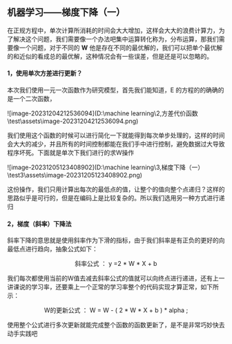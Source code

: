 ## 机器学习——梯度下降（一）

在正规方程中，单次计算所消耗的时间会大大增加，这样会大大的浪费计算力，为了解决这个问题，我们需要像一个办法吧集中运算转化称为，分布运算，那我们需要像一个问题，对于不同的 **W** 他是存在不同的最优解的，我们可以把单个最优解的和近似的看成总的最优解，这种情况会有一些误差，但是还是可以忽略的。

#### 1，使用单次方差进行更新？

本次我们使用一元一次函数作为研究模型，首先我们能知道，E 的方程的的确确的是一个二次函数，

![image-20231204212536094](D:\machine learning\2,方差代价函数\test\assets\image-20231204212536094.png)   

我们使用这个函数的时候可以进行简化一下就能得到每次单步处理的，这样的时间会大大的减少，并且所有的时间控制都能在我们手中进行控制，避免数据过大导致程序坏死。下面就是单次下我们进行的求W操作

![image-20231205123408902](D:\machine learning\3,梯度下降（一）\test3\assets\image-20231205123408902.png)

这份操作，我们只用计算出每次的最低点的值，让整个的值向整个点递归？这样的思路似乎是可行的，但是在编码上是比较复杂的。所以我们选用另一种方式进行递归

#### 2，梯度（斜率）下降法

斜率下降的意思就是使用斜率作为下滑的指标，由于我们斜率是有正负的更好的向最低点进行趋向，抽象公式如下： 

<center> 斜率公式 ： y =2 * W * X + b </center>

我们每次都使用当前的W值去减去斜率公式的值就可以向终点进行递进，还有上一讲课说的学习率，还要乘上一个正常的学习率整个的代码实现才算正常，如下所示： 

<center> W的更新公式 ： W = W - ( 2 * W * X + b ) * alpha ;</center>

使用整个公式进行多次更新就能完成整个函数的函数更新了，是不是非常巧妙快去动手实践吧

